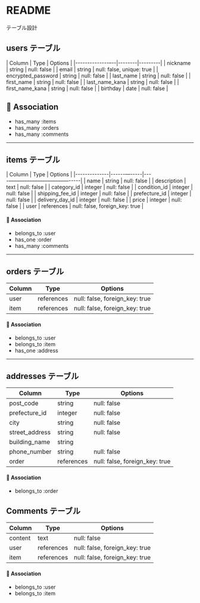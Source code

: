 # README
テーブル設計

## users テーブル
| Column          | Type    | Options |
|--------------–--|--------|---------|
| nickname         | string  | null: false              |
| email           | string  | null: false, unique: true |
| encrypted_password | string | null: false |
| last_name       | string  | null: false               |
| first_name      | string  | null: false               |
| last_name_kana  | string  | null: false               |
| first_name_kana | string  | null: false               |
| birthday        | date    | null: false |

## 🔗 Association
- has_many :items
- has_many :orders
- has_many :comments

---

## items テーブル
| Column        | Type       | Options |
|--------------|------––-----|----–––––––––––––––––––––––-----|
| name         | string      | null: false                    |
| description  | text        | null: false                    |
| category_id  | integer     | null: false                    |
| condition_id | integer     | null: false                    |
| shipping_fee_id | integer  | null: false                    |
| prefecture_id | integer    | null: false                    |
| delivery_day_id | integer  | null: false                    |
| price        | integer     | null: false                    |
| user         | references  | null: false, foreign_key: true |

#### 🔗 Association
- belongs_to :user
- has_one :order
- has_many :comments

---

## orders テーブル
| Column  | Type       | Options |
|--------|-----------|---------|
| user | references | null: false, foreign_key: true |
| item | references | null: false, foreign_key: true |

#### 🔗 Association
- belongs_to :user
- belongs_to :item
- has_one :address

---

## addresses テーブル
| Column        | Type    | Options |
|--------------|--------|---------|
| post_code    | string  | null: false |
| prefecture_id | integer  | null: false                   |
| city         | string    | null: false                   |
| street_address | string  | null: false                   |
| building_name | string   |                               |
| phone_number  | string   | null: false                   |
| order     | references | null: false, foreign_key: true  |

#### 🔗 Association
- belongs_to :order

## Comments テーブル
| Column   | Type       | Options                          |
|---------|-----------|----------------------------------|
| content | text       | null: false                     |
| user    | references | null: false, foreign_key: true  |
| item    | references | null: false, foreign_key: true  |

#### **🔗 Association**
- belongs_to :user
- belongs_to :item